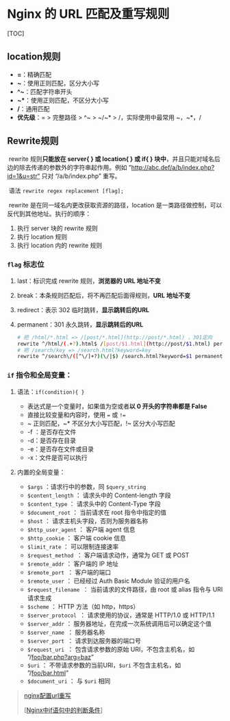 # Nginx 的 URL 匹配及重写规则

[TOC]

## location规则

- **\=**：精确匹配 
- **\~**：使用正则匹配，区分大小写
- **\^\~**：匹配字符串开头
- **\~\***：使用正则匹配，不区分大小写
- **/**：通用匹配
- **优先级**：\= \> 完整路径 \> \^\~ \> \~/\~\* \> /，实际使用中最常用 \~，\~\*，/

## Rewrite规则

​		rewrite 规则**只能放在 server{ } 或 location{ } 或 if{ } 块中**，并且只能对域名后边的除去传递的参数外的字符串起作用。例如 ”http://abc.def/a/b/index.php?id=1&u=str“ 只对 “/a/b/index.php” 重写。

​		语法 `rewrite regex replacement [flag];`

​		rewrite 是在同一域名内更改获取资源的路径，location 是一类路径做控制，可以反代到其他地址。执行的顺序：

1. 执行 server 块的 rewrite 规则
2. 执行 location 规则
3. 执行 location 内的 rewrite 规则

### `flag` 标志位

1. last：标识完成 rewrite 规则，**浏览器的 URL 地址不变**

2. break：本条规则匹配后，将不再匹配后面得规则，**URL 地址不变**

3. redirect：表示 302 临时跳转，**显示跳转后的URL**

4. permanent：301 永久跳转，**显示跳转后的URL**

   ```bash
   # 把 /html/*.html => /[post/*.html](http://post/*.html) ，301定向
   rewrite ^/html/(.+?).html$ /[post/$1.html](http://post/$1.html) permanent;
   # 把 /search/key => /search.html?keyword=key
   rewrite ^/search\/([^\/]+?)(\/|$) /search.html?keyword=$1 permanent; 
   ```

###   `if` 指令和全局变量：

1. 语法：`if(condition){ }`
   - 表达式是一个变量时，如果值为空或者**以 0 开头的字符串都是 False**
   - 直接比较变量和内容时，使用 `=` 或 `!=`
   - \~ 正则匹配，\~\* 不区分大小写匹配，\!\~ 区分大小写匹配
   - -f ：是否存在文件
   - -d：是否存在目录
   - -e：是否存在文件或目录
   - -x：文件是否可以执行

2. 内置的全局变量：
   - `$args` ：请求行中的参数，同 `$query_string`
   - `$content_length` ： 请求头中的 Content-length 字段
   - `$content_type` ： 请求头中的 Content-Type 字段
   - `$document_root` ： 当前请求在 root 指令中指定的值
   - `$host` ： 请求主机头字段，否则为服务器名称
   - `$http_user_agent` ： 客户端 agent 信息
   - `$http_cookie` ： 客户端 cookie 信息
   - `$limit_rate` ： 可以限制连接速率
   - `$request_method `： 客户端请求动作，通常为 GET 或 POST
   - `$remote_addr` ： 客户端的 IP 地址
   - `$remote_port `： 客户端的端口
   - `$remote_user` ： 已经经过 Auth Basic Module 验证的用户名
   - `$request_filename `： 当前请求的文件路径，由 root 或 alias 指令与 URI 请求生成
   - `$scheme` ： HTTP 方法（如 http，https）
   - `$server_protocol `： 请求使用的协议，通常是 HTTP/1.0 或 HTTP/1.1
   - `$server_addr` ： 服务器地址，在完成一次系统调用后可以确定这个值
   - `$server_name `： 服务器名称
   - `$server_port `： 请求到达服务器的端口号
   - `$request_uri `： 包含请求参数的原始 URI，不包含主机名，如 ”/[foo/bar.php?arg=baz](http://foo/bar.php?arg=baz)”
   - `$uri` ： 不带请求参数的当前URI，`$uri` 不包含主机名，如 ”/[foo/bar.html](http://foo/bar.html)”
   - `$document_uri` ： 与 `$uri` 相同



> [nginx配置url重写](<https://xuexb.com/post/nginx-url-rewrite.html>)
>
> [[Nginx中if语句中的判断条件](https://www.cnblogs.com/songxingzhu/p/6382007.html)]